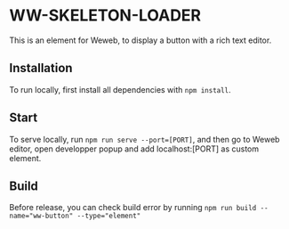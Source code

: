 # WW-SKELETON-LOADER

This is an element for Weweb, to display a button with a rich text editor.

## Installation

To run locally, first install all dependencies with `npm install`.

## Start

To serve locally, run `npm run serve --port=[PORT]`, and then go to Weweb editor, open developper popup and add localhost:[PORT] as custom element.

## Build

Before release, you can check build error by running `npm run build --name="ww-button" --type="element"`
